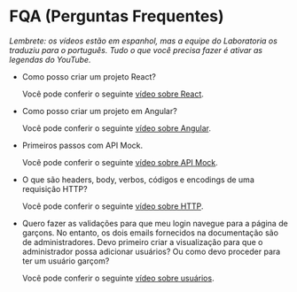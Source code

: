 # FQA (Perguntas Frequentes)

_Lembrete: os vídeos estão em espanhol, mas a equipe do
Laboratoria os traduziu para o português. Tudo o que você
precisa fazer é ativar as legendas do YouTube._

- Como posso criar um projeto React?

  Você pode conferir o seguinte
  [vídeo sobre React](https://youtu.be/PSltMw_3pjg).

- Como posso criar um projeto em Angular?

  Você pode conferir o seguinte
  [vídeo sobre Angular](https://youtu.be/mASkp0886QY).

- Primeiros passos com API Mock.

  Você pode conferir o seguinte [vídeo sobre API Mock](https://youtu.be/hyK8TeimrJc).

- O que são headers, body, verbos, códigos e encodings de uma requisição HTTP?

  Você pode conferir o seguinte [vídeo sobre HTTP](https://youtu.be/f4urqhsMw5k).

- Quero fazer as validações para que meu login navegue para
a página de garçons. No entanto, os dois emails fornecidos na
documentação são de administradores. Devo primeiro criar a
visualização para que o administrador possa adicionar usuários?
Ou como devo proceder para ter um usuário garçom?

  Você pode conferir o seguinte [vídeo sobre usuários](https://youtu.be/Z0wHRu2n7Cg).
